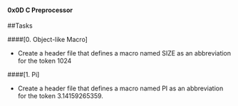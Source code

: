 #### 0x0D C Preprocessor

##Tasks

####[0. Object-like Macro]
- Create a header file that defines a macro named SIZE as an abbreviation for the token 1024

####[1. Pi]
- Create a header file that defines a macro named PI as an abbreviation for the token 3.14159265359.
